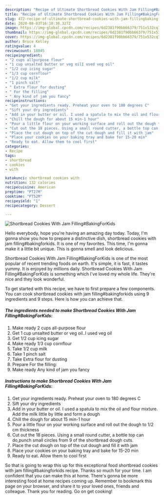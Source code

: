 ```yaml
---
description: "Recipe of Ultimate Shortbread Cookies With Jam Filling#BakingForKids"
title: "Recipe of Ultimate Shortbread Cookies With Jam Filling#BakingForKids"
slug: 472-recipe-of-ultimate-shortbread-cookies-with-jam-fillingbakingforkids
date: 2020-08-03T16:10:30.327Z
image: https://img-global.cpcdn.com/recipes/6d2381f90bb66379/751x532cq70/shortbread-cookies-with-jam-fillingbakingforkids-recipe-main-photo.jpg
thumbnail: https://img-global.cpcdn.com/recipes/6d2381f90bb66379/751x532cq70/shortbread-cookies-with-jam-fillingbakingforkids-recipe-main-photo.jpg
cover: https://img-global.cpcdn.com/recipes/6d2381f90bb66379/751x532cq70/shortbread-cookies-with-jam-fillingbakingforkids-recipe-main-photo.jpg
author: Bruce Kelley
ratingvalue: 4
reviewcount: 18045
recipeingredient:
- "2 cups allpurpose flour"
- "1 cup unsalted butter or veg oilI used veg oil"
- "1/2 cup icing sugar"
- "1/3 cup cornflour"
- "1/2 cup milk"
- "1 pinch salt"
- " Extra flour for dusting"
- " For the filling"
- " Any kind of jam you fancy"
recipeinstructions:
- "Get your ingredients ready. Preheat your oven to 180 degrees C"
- "Sift your dry ingredients"
- "Add in your butter or oil. I used a spatula to mix the oil and flour mixture. Add the milk little by little and form a dough"
- "Chill the dough for about 15 min-1 hour"
- "Pour a little flour on your working surface and roll out the dough to 1/2 cm thickness"
- "Cut out the 18 pieces. Using a small round cutter, a bottle top can do,punch small circles from 9 of the shortbread dough cuts."
- "Place the cut dough on top of the cut dough and fill it with jam"
- "Place your cookies on your baking tray and bake for 15-20 min"
- "Ready to eat. Allow them to cool first"
categories:
- Recipe
tags:
- shortbread
- cookies
- with

katakunci: shortbread cookies with 
nutrition: 132 calories
recipecuisine: American
preptime: "PT27M"
cooktime: "PT52M"
recipeyield: "1"
recipecategory: Dessert

---
```



![Shortbread Cookies With Jam Filling#BakingForKids](https://img-global.cpcdn.com/recipes/6d2381f90bb66379/751x532cq70/shortbread-cookies-with-jam-fillingbakingforkids-recipe-main-photo.jpg)

Hello everybody, hope you're having an amazing day today. Today, I'm gonna show you how to prepare a distinctive dish, shortbread cookies with jam filling#bakingforkids. It is one of my favorites. This time, I'm gonna make it a little bit unique. This is gonna smell and look delicious.



Shortbread Cookies With Jam Filling#BakingForKids is one of the most popular of recent trending foods on earth. It's simple, it is fast, it tastes yummy. It is enjoyed by millions daily. Shortbread Cookies With Jam Filling#BakingForKids is something which I've loved my whole life. They're nice and they look wonderful.


To get started with this recipe, we have to first prepare a few components. You can cook shortbread cookies with jam filling#bakingforkids using 9 ingredients and 9 steps. Here is how you can achieve that.

<!--inarticleads1-->

##### The ingredients needed to make Shortbread Cookies With Jam Filling#BakingForKids:

1. Make ready 2 cups all-purpose flour
1. Get 1 cup unsalted butter or veg oil..I used veg oil
1. Get 1/2 cup icing sugar
1. Make ready 1/3 cup cornflour
1. Take 1/2 cup milk
1. Take 1 pinch salt
1. Take  Extra flour for dusting
1. Prepare  For the filling:
1. Make ready  Any kind of jam you fancy




<!--inarticleads2-->

##### Instructions to make Shortbread Cookies With Jam Filling#BakingForKids:

1. Get your ingredients ready. Preheat your oven to 180 degrees C
1. Sift your dry ingredients
1. Add in your butter or oil. I used a spatula to mix the oil and flour mixture. Add the milk little by little and form a dough
1. Chill the dough for about 15 min-1 hour
1. Pour a little flour on your working surface and roll out the dough to 1/2 cm thickness
1. Cut out the 18 pieces. Using a small round cutter, a bottle top can do,punch small circles from 9 of the shortbread dough cuts.
1. Place the cut dough on top of the cut dough and fill it with jam
1. Place your cookies on your baking tray and bake for 15-20 min
1. Ready to eat. Allow them to cool first




So that is going to wrap this up for this exceptional food shortbread cookies with jam filling#bakingforkids recipe. Thanks so much for your time. I am confident that you can make this at home. There's gonna be more interesting food at home recipes coming up. Remember to bookmark this page on your browser, and share it to your loved ones, friends and colleague. Thank you for reading. Go on get cooking!
